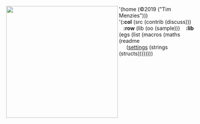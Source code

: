 <img align=left 
     width=300
     src="http://bilfp.wdfiles.com/local--files/common-lisp/common-lisp-logo.png">
'(home (©2019 ("Tim Menzies"))) <br>
'(<b>:col</b> (src (contrib (discuss)))<br>
&nbsp;&nbsp; <b>:row</b> (lib (oo (sample)))
&nbsp;&nbsp; <b>:lib</b> (egs (list (macros (maths (readme <br>
&nbsp;&nbsp;&nbsp;&nbsp;  ([settings](/lib/settings) (strings (structs))))))))
<br clear=all>


